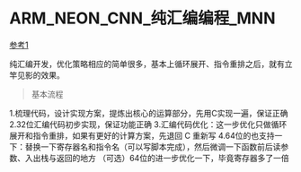 # ARM_NEON_CNN_纯汇编编程_MNN 

[参考1](https://blog.csdn.net/jxt1234and2010/article/details/104012746)

纯汇编开发，优化策略相应的简单很多，基本上循环展开、指令重排之后，就有立竿见影的效果。

> 基本流程

1.梳理代码，设计实现方案，提炼出核心的运算部分，先用C实现一遍，保证正确
2.32位汇编代码初步实现，保证功能正确
3.汇编代码优化：这一步优化只做循环展开和指令重排，如果有更好的计算方案，先退回 C 重新写
4.64位的也支持一下：替换一下寄存器名和指令名（可以写脚本完成），然后微调一下函数前后读参数、入出栈与返回的地方
（可选）64位的进一步优化一下，毕竟寄存器多了一倍



